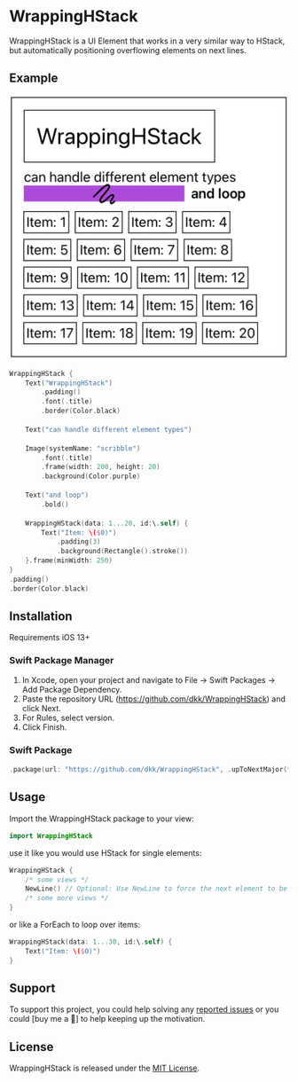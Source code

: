 # WrappingHStack

WrappingHStack is a UI Element that works in a very similar way to HStack, but automatically positioning overflowing elements on next lines.

## Example

![Example](./example.png?raw=true)
```swift
WrappingHStack {
    Text("WrappingHStack")
        .padding()
        .font(.title)
        .border(Color.black)
    
    Text("can handle different element types")
    
    Image(systemName: "scribble")
        .font(.title)
        .frame(width: 200, height: 20)
        .background(Color.purple)
    
    Text("and loop")
        .bold()
    
    WrappingHStack(data: 1...20, id:\.self) {
        Text("Item: \($0)")
            .padding(3)
            .background(Rectangle().stroke())
    }.frame(minWidth: 250)
}
.padding()
.border(Color.black)
```

## Installation
Requirements iOS 13+

### Swift Package Manager 
1. In Xcode, open your project and navigate to File → Swift Packages → Add Package Dependency.
2. Paste the repository URL (https://github.com/dkk/WrappingHStack) and click Next.
3. For Rules, select version.
4. Click Finish.

### Swift Package
```swift
.package(url: "https://github.com/dkk/WrappingHStack", .upToNextMajor(from: "1.1.0"))
```
## Usage

Import the WrappingHStack package to your view:
```swift
import WrappingHStack
```

use it like you would use HStack for single elements:
```swift
WrappingHStack {
    /* some views */
    NewLine() // Optional: Use NewLine to force the next element to be placed in a next line
    /* some more views */
}
```

or like a ForEach to loop over items:
```swift
WrappingHStack(data: 1...30, id:\.self) {
    Text("Item: \($0)")
}
```

## Support
To support this project, you could help solving any [reported issues](https://github.com/dkk/WrappingHStack/issues) or you could [buy me a 🍪] to help keeping up the motivation.

## License
WrappingHStack is released under the [MIT License](LICENSE).
